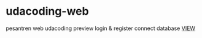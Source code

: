 # udacoding-web

pesantren web udacoding
preview login & register connect database [VIEW](https://youtu.be/QR24TagxHDU)
